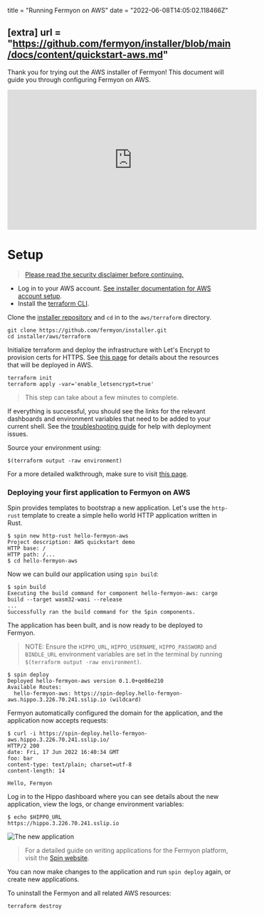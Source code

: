 title = "Running Fermyon on AWS"
date = "2022-06-08T14:05:02.118466Z"

[extra]
url = "https://github.com/fermyon/installer/blob/main/docs/content/quickstart-aws.md"
---

Thank you for trying out the AWS installer of Fermyon! This document will guide
you through configuring Fermyon on AWS.

<iframe width="560" height="315" src="https://www.youtube.com/embed/rrkF8A_Ww5A" title="YouTube video player" frameborder="0" allow="accelerometer; autoplay; clipboard-write; encrypted-media; gyroscope; picture-in-picture" allowfullscreen></iframe>

# Setup
> [Please read the security disclaimer before continuing.](https://github.com/fermyon/installer/tree/main/aws#security-disclaimer)

- Log in to your AWS account. [See installer documentation for AWS account setup](https://github.com/fermyon/installer/tree/main/aws#prerequisites).
- Install the [terraform CLI](https://learn.hashicorp.com/tutorials/terraform/install-cli#install-terraform).

Clone the [installer repository](https://github.com/fermyon/installer) and `cd` in to the `aws/terraform` directory.

```console
git clone https://github.com/fermyon/installer.git
cd installer/aws/terraform
```

Initialize terraform and deploy the infrastructure with Let's Encrypt to provision certs for HTTPS. See [this page](https://github.com/fermyon/installer/tree/main/aws/terraform/single-node#resources-deployed) for details about the resources that will be deployed in AWS.

```console
terraform init
terraform apply -var='enable_letsencrypt=true'
```

> This step can take about a few minutes to complete.

If everything is successful, you should see the links for the relevant dashboards and
environment variables that need to be added to your current shell. See the [troubleshooting guide](https://github.com/fermyon/installer/tree/main/aws#troubleshootingdebugging) for help with deployment issues.

Source your environment using:

```console
$(terraform output -raw environment)
```

For a more detailed walkthrough, make sure to visit [this page](https://github.com/fermyon/installer/tree/main/aws).

### Deploying your first application to Fermyon on AWS

Spin provides templates to bootstrap a new application. Let's use the `http-rust` template to create
a simple hello world HTTP application written in Rust.

```console
$ spin new http-rust hello-fermyon-aws
Project description: AWS quickstart demo
HTTP base: /
HTTP path: /...
$ cd hello-fermyon-aws
```

Now we can build our application using `spin build`:
```console
$ spin build
Executing the build command for component hello-fermyon-aws: cargo build --target wasm32-wasi --release
...
Successfully ran the build command for the Spin components.
```

The application has been built, and is now ready to be deployed to Fermyon.

> NOTE: Ensure the `HIPPO_URL`, `HIPPO_USERNAME`, `HIPPO_PASSWORD` and `BINDLE_URL` environment variables are set
in the terminal by running `$(terraform output -raw environment)`.

```console
$ spin deploy
Deployed hello-fermyon-aws version 0.1.0+qe86e210
Available Routes:
  hello-fermyon-aws: https://spin-deploy.hello-fermyon-aws.hippo.3.226.70.241.sslip.io (wildcard)
```

Fermyon automatically configured the domain for the application, and the application
now accepts requests:

```console
$ curl -i https://spin-deploy.hello-fermyon-aws.hippo.3.226.70.241.sslip.io/
HTTP/2 200
date: Fri, 17 Jun 2022 16:40:34 GMT
foo: bar
content-type: text/plain; charset=utf-8
content-length: 14

Hello, Fermyon
```

Log in to the Hippo dashboard where you can see details about the new application, view the logs, or change environment variables:

```console
$ echo $HIPPO_URL
https://hippo.3.226.70.241.sslip.io
```

![The new application](static/image/docs/hippo-app-aws.png)

> For a detailed guide on writing applications for the Fermyon platform, visit
> the [Spin website](https://spin.fermyon.dev).

You can now make changes to the application and run `spin deploy` again, or
create new applications.

To uninstall the Fermyon and all related AWS resources:
```console
terraform destroy
```
